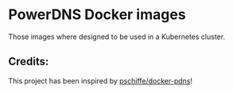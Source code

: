 # PowerDNS Docker images

Those images where designed to be used in a Kubernetes cluster.


## Credits:
This project has been inspired by [pschiffe/docker-pdns](https://github.com/pschiffe/docker-pdns)!